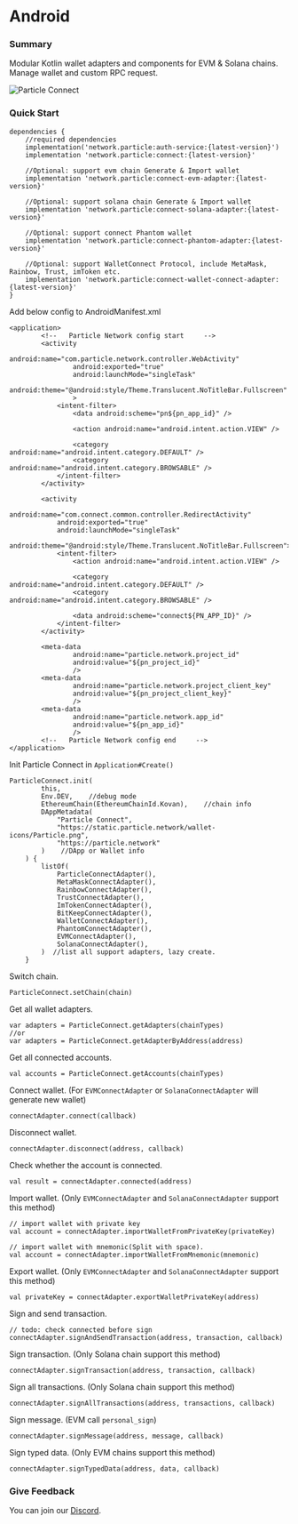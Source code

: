 # Android

### Summary

Modular Kotlin wallet adapters and components for EVM & Solana chains. Manage wallet and custom RPC request.

![Particle Connect](https://static.particle.network/docs-images/particle-connect.jpeg)

### Quick Start

```
dependencies {
    //required dependencies
    implementation('network.particle:auth-service:{latest-version}')
    implementation 'network.particle:connect:{latest-version}'
    
    //Optional: support evm chain Generate & Import wallet
    implementation 'network.particle:connect-evm-adapter:{latest-version}'
    
    //Optional: support solana chain Generate & Import wallet
    implementation 'network.particle:connect-solana-adapter:{latest-version}'
    
    //Optional: support connect Phantom wallet
    implementation 'network.particle:connect-phantom-adapter:{latest-version}'
    
    //Optional: support WalletConnect Protocol, include MetaMask, Rainbow, Trust, imToken etc.
    implementation 'network.particle:connect-wallet-connect-adapter:{latest-version}'
}
```

Add below config to AndroidManifest.xml

```
<application>
        <!--   Particle Network config start     -->
        <activity
                android:name="com.particle.network.controller.WebActivity"
                android:exported="true"
                android:launchMode="singleTask"
                android:theme="@android:style/Theme.Translucent.NoTitleBar.Fullscreen"
                >
            <intent-filter>
                <data android:scheme="pn${pn_app_id}" />
        
                <action android:name="android.intent.action.VIEW" />
        
                <category android:name="android.intent.category.DEFAULT" />
                <category android:name="android.intent.category.BROWSABLE" />
            </intent-filter>
        </activity>
        
        <activity
            android:name="com.connect.common.controller.RedirectActivity"
            android:exported="true"
            android:launchMode="singleTask"
            android:theme="@android:style/Theme.Translucent.NoTitleBar.Fullscreen">
            <intent-filter>
                <action android:name="android.intent.action.VIEW" />

                <category android:name="android.intent.category.DEFAULT" />
                <category android:name="android.intent.category.BROWSABLE" />

                <data android:scheme="connect${PN_APP_ID}" />
            </intent-filter>
        </activity>
        
        <meta-data
                android:name="particle.network.project_id"
                android:value="${pn_project_id}"
                />
        <meta-data
                android:name="particle.network.project_client_key"
                android:value="${pn_project_client_key}"
                />
        <meta-data
                android:name="particle.network.app_id"
                android:value="${pn_app_id}"
                />
        <!--   Particle Network config end     -->
</application>
```

Init Particle Connect in `Application#Create()`

```
ParticleConnect.init(
        this,
        Env.DEV,    //debug mode
        EthereumChain(EthereumChainId.Kovan),    //chain info
        DAppMetadata(
            "Particle Connect",
            "https://static.particle.network/wallet-icons/Particle.png",
            "https://particle.network"
        )    //DApp or Wallet info
    ) {
        listOf(
            ParticleConnectAdapter(),
            MetaMaskConnectAdapter(),
            RainbowConnectAdapter(),
            TrustConnectAdapter(),
            ImTokenConnectAdapter(),
            BitKeepConnectAdapter(),
            WalletConnectAdapter(),
            PhantomConnectAdapter(),
            EVMConnectAdapter(),
            SolanaConnectAdapter(),
        )  //list all support adapters, lazy create.
    }
```

Switch chain.

```
ParticleConnect.setChain(chain)
```

Get all wallet adapters.

```
var adapters = ParticleConnect.getAdapters(chainTypes)
//or
var adapters = ParticleConnect.getAdapterByAddress(address)
```

Get all connected accounts.

```
val accounts = ParticleConnect.getAccounts(chainTypes)
```

Connect wallet. (For `EVMConnectAdapter` or `SolanaConnectAdapter` will generate new wallet)

```
connectAdapter.connect(callback)
```

Disconnect wallet.

```
connectAdapter.disconnect(address, callback)
```

Check whether the account is connected.

```
val result = connectAdapter.connected(address)
```

Import wallet. (Only `EVMConnectAdapter` and `SolanaConnectAdapter` support this method)

```
// import wallet with private key
val account = connectAdapter.importWalletFromPrivateKey(privateKey)

// import wallet with mnemonic(Split with space).
val account = connectAdapter.importWalletFromMnemonic(mnemonic)
```

Export wallet. (Only `EVMConnectAdapter` and `SolanaConnectAdapter` support this method)

```
val privateKey = connectAdapter.exportWalletPrivateKey(address)
```

Sign and send transaction.

```
// todo: check connected before sign
connectAdapter.signAndSendTransaction(address, transaction, callback)
```

Sign transaction. (Only Solana chain support this method)

```
connectAdapter.signTransaction(address, transaction, callback)
```

Sign all transactions. (Only Solana chain support this method)

```
connectAdapter.signAllTransactions(address, transactions, callback)
```

Sign message. (EVM call `personal_sign`)

```
connectAdapter.signMessage(address, message, callback)
```

Sign typed data. (Only EVM chains support this method)

```
connectAdapter.signTypedData(address, data, callback)
```

### Give Feedback

You can join our [Discord](https://discord.gg/2y44qr6CR2).
